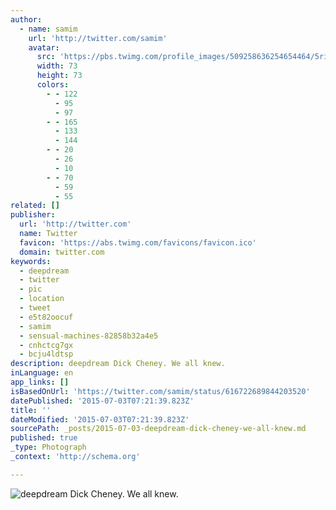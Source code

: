 ```yaml
---
author:
  - name: samim
    url: 'http://twitter.com/samim'
    avatar:
      src: 'https://pbs.twimg.com/profile_images/509258636254654464/5rigKJq-_bigger.jpeg'
      width: 73
      height: 73
      colors:
        - - 122
          - 95
          - 97
        - - 165
          - 133
          - 144
        - - 20
          - 26
          - 10
        - - 70
          - 59
          - 55
related: []
publisher:
  url: 'http://twitter.com'
  name: Twitter
  favicon: 'https://abs.twimg.com/favicons/favicon.ico'
  domain: twitter.com
keywords:
  - deepdream
  - twitter
  - pic
  - location
  - tweet
  - e5t82oocuf
  - samim
  - sensual-machines-82858b32a4e5
  - cnhctcg7gx
  - bcju4ldtsp
description: deepdream Dick Cheney. We all knew.
inLanguage: en
app_links: []
isBasedOnUrl: 'https://twitter.com/samim/status/616722689844203520'
datePublished: '2015-07-03T07:21:39.823Z'
title: ''
dateModified: '2015-07-03T07:21:39.823Z'
sourcePath: _posts/2015-07-03-deepdream-dick-cheney-we-all-knew.md
published: true
_type: Photograph
_context: 'http://schema.org'

---
```

![deepdream Dick Cheney&period; We all knew&period;](https://pbs.twimg.com/media/CI8KBIkWoAAk1da.jpg:large)